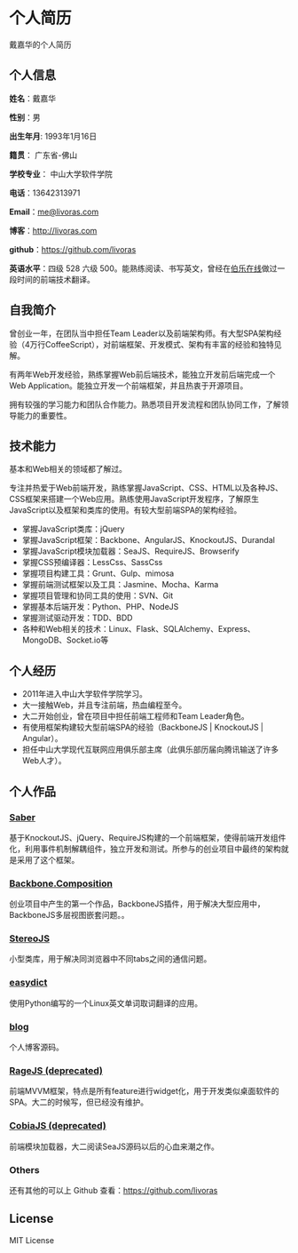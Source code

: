 个人简历
======================
戴嘉华的个人简历

## 个人信息

**姓名**：戴嘉华 

**性别**：男  

**出生年月**: 1993年1月16日

**籍贯**： 广东省-佛山

**学校专业**： 中山大学软件学院

**电话**：13642313971

**Email**：me@livoras.com

**博客**：http://livoras.com

**github**：https://github.com/livoras

**英语水平**：四级 528 六级 500。能熟练阅读、书写英文，曾经在[伯乐在线](http://blog.jobbole.com/)做过一段时间的前端技术翻译。

## 自我简介

曾创业一年，在团队当中担任Team Leader以及前端架构师。有大型SPA架构经验（4万行CoffeeScript），对前端框架、开发模式、架构有丰富的经验和独特见解。

有两年Web开发经验，熟练掌握Web前后端技术，能独立开发前后端完成一个Web Application。能独立开发一个前端框架，并且热衷于开源项目。

拥有较强的学习能力和团队合作能力。熟悉项目开发流程和团队协同工作，了解领导能力的重要性。

## 技术能力

基本和Web相关的领域都了解过。

专注并热爱于Web前端开发，熟练掌握JavaScript、CSS、HTML以及各种JS、CSS框架来搭建一个Web应用。熟练使用JavaScript开发程序，了解原生JavaScript以及框架和类库的使用。有较大型前端SPA的架构经验。

* 掌握JavaScript类库：jQuery
* 掌握JavaScript框架：Backbone、AngularJS、KnockoutJS、Durandal
* 掌握JavaScript模块加载器：SeaJS、RequireJS、Browserify
* 掌握CSS预编译器：LessCss、SassCss
* 掌握项目构建工具：Grunt、Gulp、mimosa
* 掌握前端测试框架以及工具：Jasmine、Mocha、Karma
* 掌握项目管理和协同工具的使用：SVN、Git
* 掌握基本后端开发：Python、PHP、NodeJS
* 掌握测试驱动开发：TDD、BDD
* 各种和Web相关的技术：Linux、Flask、SQLAlchemy、Express、MongoDB、Socket.io等


## 个人经历
* 2011年进入中山大学软件学院学习。
* 大一接触Web，并且专注前端，热血编程至今。
* 大二开始创业，曾在项目中担任前端工程师和Team Leader角色。
* 有使用框架构建较大型前端SPA的经验（BackboneJS | KnockoutJS | Angular）。
* 担任中山大学现代互联网应用俱乐部主席（此俱乐部历届向腾讯输送了许多Web人才）。


## 个人作品

### [Saber](https://github.com/livoras/saber)
基于KnockoutJS、jQuery、RequireJS构建的一个前端框架，使得前端开发组件化，利用事件机制解耦组件，独立开发和测试。所参与的创业项目中最终的架构就是采用了这个框架。

### [Backbone.Composition](https://github.com/livoras/backbone.Composite)
创业项目中产生的第一个作品，BackboneJS插件，用于解决大型应用中，BackboneJS多层视图嵌套问题。。

### [StereoJS](https://github.com/livoras/stereojs)
小型类库，用于解决同浏览器中不同tabs之间的通信问题。

### [easydict](https://github.com/livoras/easydict)
使用Python编写的一个Linux英文单词取词翻译的应用。

### [blog](https://github.com/livoras/blog)
个人博客源码。

### [RageJS (deprecated)](https://github.com/livoras/ragejs)
前端MVVM框架，特点是所有feature进行widget化，用于开发类似桌面软件的SPA。大二的时候写，但已经没有维护。

### [CobiaJS (deprecated)](https://github.com/livoras/cobiajs)
前端模块加载器，大二阅读SeaJS源码以后的心血来潮之作。


### Others
还有其他的可以上 Github 查看：https://github.com/livoras

## License
MIT License